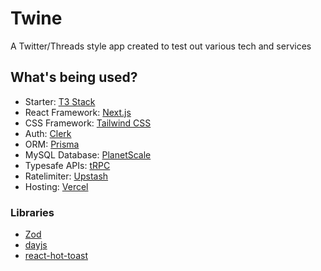 # Twine

A Twitter/Threads style app created to test out various tech and services

## What's being used?

- Starter: [T3 Stack](https://create.t3.gg)
- React Framework: [Next.js](https://nextjs.org)
- CSS Framework: [Tailwind CSS](https://tailwindcss.com)
- Auth: [Clerk](https://clerk.com)
- ORM: [Prisma](https://prisma.io)
- MySQL Database: [PlanetScale](https://planetscale.com)
- Typesafe APIs: [tRPC](https://trpc.io)
- Ratelimiter: [Upstash](https://upstash.com)
- Hosting: [Vercel](https://vercel.com)

### Libraries

- [Zod](https://zod.dev/)
- [dayjs](https://day.js.org/)
- [react-hot-toast](https://react-hot-toast.com/)
